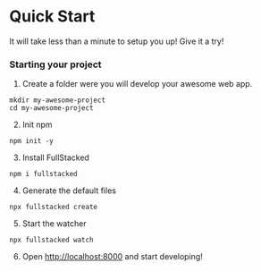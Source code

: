 # Quick Start
It will take less than a minute to setup you up! Give it a try!

### Starting your project
1. Create a folder were you will develop your awesome web app.
```shell
mkdir my-awesome-project
cd my-awesome-project
```

2. Init npm
```shell
npm init -y
```

3. Install FullStacked
```shell
npm i fullstacked
```

4. Generate the default files
```shell
npx fullstacked create
```

5. Start the watcher
```shell
npx fullstacked watch
```

6. Open [http://localhost:8000](http://localhost:8000/) and start developing!
